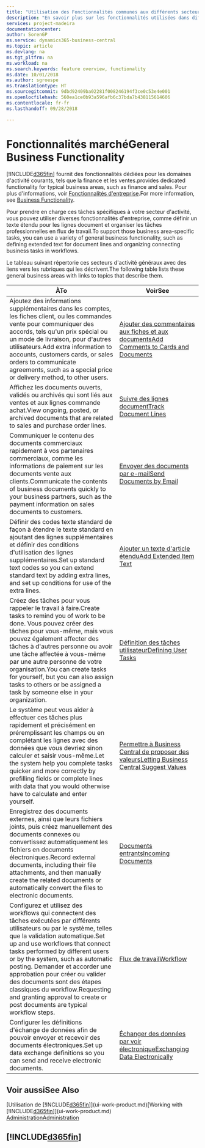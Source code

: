 ```yaml
---
title: "Utilisation des Fonctionnalités communes aux différents secteurs d'activité | Microsoft Docs"
description: "En savoir plus sur les fonctionnalités utilisées dans différents secteurs d'activité dans Business Central."
services: project-madeira
documentationcenter: 
author: SorenGP
ms.service: dynamics365-business-central
ms.topic: article
ms.devlang: na
ms.tgt_pltfrm: na
ms.workload: na
ms.search.keywords: feature overview, functionality
ms.date: 10/01/2018
ms.author: sgroespe
ms.translationtype: HT
ms.sourcegitcommit: 9dbd92409ba02281f008246194f3ce0c53e4e001
ms.openlocfilehash: 560ea1ce0b93a596afb6c37bda7b438115614606
ms.contentlocale: fr-fr
ms.lasthandoff: 09/28/2018

---
```

# <a name="general-business-functionality"></a><span data-ttu-id="048c9-103">Fonctionnalités marché</span><span class="sxs-lookup"><span data-stu-id="048c9-103">General Business Functionality</span></span>
[!INCLUDE[d365fin](includes/d365fin_md.md)] <span data-ttu-id="048c9-104">fournit des fonctionnalités dédiées pour les domaines d'activité courants, tels que la finance et les ventes.</span><span class="sxs-lookup"><span data-stu-id="048c9-104">provides dedicated functionality for typical business areas, such as finance and sales.</span></span> <span data-ttu-id="048c9-105">Pour plus d'informations, voir [Fonctionnalités d'entreprise](across-business-functionality.md).</span><span class="sxs-lookup"><span data-stu-id="048c9-105">For more information, see [Business Functionality](across-business-functionality.md).</span></span>

<span data-ttu-id="048c9-106">Pour prendre en charge ces tâches spécifiques à votre secteur d'activité, vous pouvez utiliser diverses fonctionnalités d'entreprise, comme définir un texte étendu pour les lignes document et organiser les tâches professionnelles en flux de travail.</span><span class="sxs-lookup"><span data-stu-id="048c9-106">To support those business area-specific tasks, you can use a variety of general business functionality, such as defining extended text for document lines and organizing connecting business tasks in workflows.</span></span>

<span data-ttu-id="048c9-107">Le tableau suivant répertorie ces secteurs d'activité généraux avec des liens vers les rubriques qui les décrivent.</span><span class="sxs-lookup"><span data-stu-id="048c9-107">The following table lists these general business areas with links to topics that describe them.</span></span>

| <span data-ttu-id="048c9-108">À</span><span class="sxs-lookup"><span data-stu-id="048c9-108">To</span></span> | <span data-ttu-id="048c9-109">Voir</span><span class="sxs-lookup"><span data-stu-id="048c9-109">See</span></span> |
| --- | --- |
|<span data-ttu-id="048c9-110">Ajoutez des informations supplémentaires dans les comptes, les fiches client, ou les commandes vente pour communiquer des accords, tels qu'un prix spécial ou un mode de livraison, pour d'autres utilisateurs.</span><span class="sxs-lookup"><span data-stu-id="048c9-110">Add extra information to accounts, customers cards, or sales orders to communicate agreements, such as a special price or delivery method, to other users.</span></span>|[<span data-ttu-id="048c9-111">Ajouter des commentaires aux fiches et aux documents</span><span class="sxs-lookup"><span data-stu-id="048c9-111">Add Comments to Cards and Documents</span></span>](across-how-use-comments.md)| 
|<span data-ttu-id="048c9-112">Affichez les documents ouverts, validés ou archivés qui sont liés aux ventes et aux lignes commande achat.</span><span class="sxs-lookup"><span data-stu-id="048c9-112">View ongoing, posted, or archived documents that are related to sales and purchase order lines.</span></span>|[<span data-ttu-id="048c9-113">Suivre des lignes document</span><span class="sxs-lookup"><span data-stu-id="048c9-113">Track Document Lines</span></span>](across-how-to-track-document-lines.md)|
| <span data-ttu-id="048c9-114">Communiquer le contenu des documents commerciaux rapidement à vos partenaires commerciaux, comme les informations de paiement sur les documents vente aux clients.</span><span class="sxs-lookup"><span data-stu-id="048c9-114">Communicate the contents of business documents quickly to your business partners, such as the payment information on sales documents to customers.</span></span> |[<span data-ttu-id="048c9-115">Envoyer des documents par e-mail</span><span class="sxs-lookup"><span data-stu-id="048c9-115">Send Documents by Email</span></span>](ui-how-send-documents-email.md) |
| <span data-ttu-id="048c9-116">Définir des codes texte standard de façon à étendre le texte standard en ajoutant des lignes supplémentaires et définir des conditions d'utilisation des lignes supplémentaires.</span><span class="sxs-lookup"><span data-stu-id="048c9-116">Set up standard text codes so you can extend standard text by adding extra lines, and set up conditions for use of the extra lines.</span></span> |[<span data-ttu-id="048c9-117">Ajouter un texte d'article étendu</span><span class="sxs-lookup"><span data-stu-id="048c9-117">Add Extended Item Text</span></span>](ui-how-define-ext-text.md) |
|<span data-ttu-id="048c9-118">Créez des tâches pour vous rappeler le travail à faire.</span><span class="sxs-lookup"><span data-stu-id="048c9-118">Create tasks to remind you of work to be done.</span></span> <span data-ttu-id="048c9-119">Vous pouvez créer des tâches pour vous-même, mais vous pouvez également affecter des tâches à d'autres personne ou avoir une tâche affectée à vous-même par une autre personne de votre organisation.</span><span class="sxs-lookup"><span data-stu-id="048c9-119">You can create tasks for yourself, but you can also assign tasks to others or be assigned a task by someone else in your organization.</span></span>|[<span data-ttu-id="048c9-120">Définition des tâches utilisateur</span><span class="sxs-lookup"><span data-stu-id="048c9-120">Defining User Tasks</span></span>](across-user-tasks.md)|
|<span data-ttu-id="048c9-121">Le système peut vous aider à effectuer ces tâches plus rapidement et précisément en préremplissant les champs ou en complétant les lignes avec des données que vous devriez sinon calculer et saisir vous-même.</span><span class="sxs-lookup"><span data-stu-id="048c9-121">Let the system help you complete tasks quicker and more correctly by prefilling fields or complete lines with data that you would otherwise have to calculate and enter yourself.</span></span>|[<span data-ttu-id="048c9-122">Permettre à Business Central de proposer des valeurs</span><span class="sxs-lookup"><span data-stu-id="048c9-122">Letting Business Central Suggest Values</span></span>](ui-let-system-suggest-values.md)|
|<span data-ttu-id="048c9-123">Enregistrez des documents externes, ainsi que leurs fichiers joints, puis créez manuellement des documents connexes ou convertissez automatiquement les fichiers en documents électroniques.</span><span class="sxs-lookup"><span data-stu-id="048c9-123">Record external documents, including their file attachments, and then manually create the related documents or automatically convert the files to electronic documents.</span></span>|[<span data-ttu-id="048c9-124">Documents entrants</span><span class="sxs-lookup"><span data-stu-id="048c9-124">Incoming Documents</span></span>](across-income-documents.md)|
|<span data-ttu-id="048c9-125">Configurez et utilisez des workflows qui connectent des tâches exécutées par différents utilisateurs ou par le système, telles que la validation automatique.</span><span class="sxs-lookup"><span data-stu-id="048c9-125">Set up and use workflows that connect tasks performed by different users or by the system, such as automatic posting.</span></span> <span data-ttu-id="048c9-126">Demander et accorder une approbation pour créer ou valider des documents sont des étapes classiques du workflow.</span><span class="sxs-lookup"><span data-stu-id="048c9-126">Requesting and granting approval to create or post documents are typical workflow steps.</span></span>|[<span data-ttu-id="048c9-127">Flux de travail</span><span class="sxs-lookup"><span data-stu-id="048c9-127">Workflow</span></span>](across-workflow.md)|
| <span data-ttu-id="048c9-128">Configurer les définitions d'échange de données afin de pouvoir envoyer et recevoir des documents électroniques.</span><span class="sxs-lookup"><span data-stu-id="048c9-128">Set up data exchange definitions so you can send and receive electronic documents.</span></span> |[<span data-ttu-id="048c9-129">Échanger des données par voir électronique</span><span class="sxs-lookup"><span data-stu-id="048c9-129">Exchanging Data Electronically</span></span>](across-data-exchange.md) |

## <a name="see-also"></a><span data-ttu-id="048c9-130">Voir aussi</span><span class="sxs-lookup"><span data-stu-id="048c9-130">See Also</span></span>
<span data-ttu-id="048c9-131">[Utilisation de [!INCLUDE[d365fin](includes/d365fin_md.md)]](ui-work-product.md)</span><span class="sxs-lookup"><span data-stu-id="048c9-131">[Working with [!INCLUDE[d365fin](includes/d365fin_md.md)]](ui-work-product.md)</span></span>  
[<span data-ttu-id="048c9-132">Administration</span><span class="sxs-lookup"><span data-stu-id="048c9-132">Administration</span></span>](admin-setup-and-administration.md)

## [!INCLUDE[d365fin](includes/free_trial_md.md)]  

